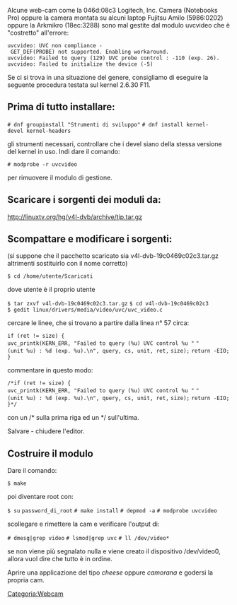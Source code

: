 Alcune web-cam come la 046d:08c3 Logitech, Inc. Camera (Notebooks Pro)
oppure la camera montata su alcuni laptop Fujitsu Amilo (5986:0202) oppure la Arkmikro (18ec:3288)
sono mal gestite dal modulo uvcvideo che è "costretto" all'errore:

`uvcvideo: UVC non compliance - GET_DEF(PROBE) not supported. Enabling workaround.`
`uvcvideo: Failed to query (129) UVC probe control : -110 (exp. 26).`
`uvcvideo: Failed to initialize the device (-5)`

Se ci si trova in una situazione del genere, consigliamo di eseguire la seguente procedura testata sul kernel 2.6.30 F11.

Prima di tutto installare:
--------------------------

`# dnf groupinstall "Strumenti di sviluppo"`
`# dnf install kernel-devel kernel-headers`

gli strumenti necessari, controllare che i devel siano della stessa versione del kernel in uso.
Indi dare il comando:

`# modprobe -r uvcvideo`

per rimuovere il modulo di gestione.

Scaricare i sorgenti dei moduli da:
-----------------------------------

<http://linuxtv.org/hg/v4l-dvb/archive/tip.tar.gz>

Scompattare e modificare i sorgenti:
------------------------------------

(si suppone che il pacchetto scaricato sia v4l-dvb-19c0469c02c3.tar.gz altrimenti sostituirlo con il nome corretto)

`$ cd /home/utente/Scaricati`

dove utente è il proprio utente

`$ tar zxvf v4l-dvb-19c0469c02c3.tar.gz`
`$ cd v4l-dvb-19c0469c02c3`
`$ gedit linux/drivers/media/video/uvc/uvc_video.c`

cercare le linee, che si trovano a partire dalla linea n° 57 circa:

`if (ret != size) {`
`uvc_printk(KERN_ERR, "Failed to query (%u) UVC control %u "`
`"(unit %u) : %d (exp. %u).\n", query, cs, unit, ret,`
`size);`
`return -EIO;`
`}`

commentare in questo modo:

`/*if (ret != size) {`
`uvc_printk(KERN_ERR, "Failed to query (%u) UVC control %u "`
`"(unit %u) : %d (exp. %u).\n", query, cs, unit, ret,`
`size);`
`return -EIO;`
`}*/`

con un /\* sulla prima riga ed un \*/ sull'ultima.

Salvare - chiudere l'editor.

Costruire il modulo
-------------------

Dare il comando:

`$ make `

poi diventare root con:

`$ su`
`password_di_root`
`# make install`
`# depmod -a`
`# modprobe uvcvideo`

scollegare e rimettere la cam e verificare l'output di:

`# dmesg|grep video`
`# lsmod|grep uvc`
`# ll /dev/video*`

se non viene più segnalato nulla e viene creato il dispositivo /dev/video0, allora vuol dire che tutto è in ordine.

Aprire una applicazione del tipo *cheese* oppure *camorana* e godersi la propria cam.

<Categoria:Webcam>

